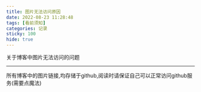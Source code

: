 ```yaml
---
title: 图片无法访问原因
date: 2022-08-23 11:28:48
tags: [看前须知]
categories: 记录
sticky: 100
hide: true
---
```

关于博客中图片无法访问的问题
<!--more-->
---
所有博客中的图片链接,均存储于github,阅读时请保证自己可以正常访问github服务(需要点魔法)